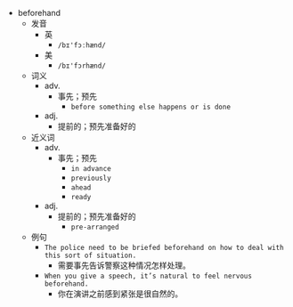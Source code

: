 - beforehand
  - 发音
    - 英
      - `/bɪ'fɔːhænd/`
    - 美
      - `/bɪ'fɔrhænd/`
  - 词义
    - adv.
      - 事先；预先
        - `before something else happens or is done`
    - adj.
      - 提前的；预先准备好的
  - 近义词
    - adv.
      - 事先；预先
        - `in advance`
        - `previously`
        - `ahead`
        - `ready`
    - adj.
      - 提前的；预先准备好的
        - `pre-arranged`
  - 例句
    - `The police need to be briefed beforehand on how to deal with this sort of situation.`
      - 需要事先告诉警察这种情况怎样处理。
    - `When you give a speech, it’s natural to feel nervous beforehand.`
      - 你在演讲之前感到紧张是很自然的。

